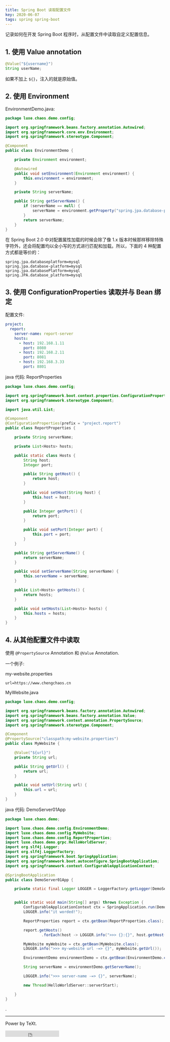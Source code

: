 ```yaml
---
title: Spring Boot 读取配置文件
key: 2020-06-07
tags: spring spring-boot 
---
```






记录如何在开发 Spring Boot 程序时，从配置文件中读取自定义配置信息。



<!--more-->



## 1. 使用 Value annotation

```java
@Value("${username}")
String userName;
```

如果不加上 `${}`，注入的就是原始值。




## 2. 使用 Environment

EnvironmentDemo.java:

```java
package luxe.chaos.demo.config;

import org.springframework.beans.factory.annotation.Autowired;
import org.springframework.core.env.Environment;
import org.springframework.stereotype.Component;

@Component
public class EnvironmentDemo {

    private Environment environment;

    @Autowired
    public void setEnvironment(Environment environment) {
        this.environment = environment;
    }

    private String serverName;

    public String getServerName() {
        if (serverName == null) {
            serverName = environment.getProperty("spring.jpa.database-platform");
        }
        return serverName;
    }
}

```

在 Spring Boot 2.0  中对配置属性加载的时候会除了像 1.x 版本时候那样移除特殊字符外，还会将配置均以全小写的方式进行匹配和加载。所以，下面的 4 种配置方式都是等价的：

```properties
spring.jpa.databaseplatform=mysql
spring.jpa.database-platform=mysql
spring.jpa.databasePlatform=mysql
spring.JPA.database_platform=mysql
```



## 3. 使用 ConfigurationProperties 读取并与 Bean 绑定

配置文件:

```yml
project:
  report:
    server-name: report-server
    hosts:
      - host: 192.168.1.11
        port: 8080
      - host: 192.168.2.11
        port: 8081
      - host: 192.168.3.33
        port: 8801
```

java 代码: ReportProperties 

```java
package luxe.chaos.demo.config;

import org.springframework.boot.context.properties.ConfigurationProperties;
import org.springframework.stereotype.Component;

import java.util.List;

@Component
@ConfigurationProperties(prefix = "project.report")
public class ReportProperties {

    private String serverName;

    private List<Hosts> hosts;

    public static class Hosts {
        String host;
        Integer port;

        public String getHost() {
            return host;
        }

        public void setHost(String host) {
            this.host = host;
        }

        public Integer getPort() {
            return port;
        }

        public void setPort(Integer port) {
            this.port = port;
        }
    }

    public String getServerName() {
        return serverName;
    }

    public void setServerName(String serverName) {
        this.serverName = serverName;
    }

    public List<Hosts> getHosts() {
        return hosts;
    }

    public void setHosts(List<Hosts> hosts) {
        this.hosts = hosts;
    }
}
```



## 4. 从其他配置文件中读取

使用 `@PropertySource` Annotation 和 `@Value` Annotation.

一个例子: 

my-website.properties

```properties
url=https://www.chengchaos.cn
```
MyWebsite.java

```java
package luxe.chaos.demo.config;

import org.springframework.beans.factory.annotation.Autowired;
import org.springframework.beans.factory.annotation.Value;
import org.springframework.context.annotation.PropertySource;
import org.springframework.stereotype.Component;

@Component
@PropertySource("classpath:my-website.properties")
public class MyWebsite {

    @Value("${url}")
    private String url;

    public String getUrl() {
        return url;
    }

    public void setUrl(String url) {
        this.url = url;
    }
}

```


java 代码: DemoServer01App 

```java
package luxe.chaos.demo;

import luxe.chaos.demo.config.EnvironmentDemo;
import luxe.chaos.demo.config.MyWebsite;
import luxe.chaos.demo.config.ReportProperties;
import luxe.chaos.demo.grpc.HelloWorldServer;
import org.slf4j.Logger;
import org.slf4j.LoggerFactory;
import org.springframework.boot.SpringApplication;
import org.springframework.boot.autoconfigure.SpringBootApplication;
import org.springframework.context.ConfigurableApplicationContext;

@SpringBootApplication
public class DemoServer01App {

    private static final Logger LOGGER = LoggerFactory.getLogger(DemoServer01App.class);


    public static void main(String[] args) throws Exception {
        ConfigurableApplicationContext ctx = SpringApplication.run(DemoServer01App.class, args);
        LOGGER.info("it worded!");

        ReportProperties report = ctx.getBean(ReportProperties.class);

        report.getHosts()
                .forEach(host -> LOGGER.info(">>> {}:{}", host.getHost(), host.getPort()));

        MyWebsite myWebsite = ctx.getBean(MyWebsite.class);
        LOGGER.info(">>> my-website url -=> {}", myWebsite.getUrl());

        EnvironmentDemo environmentDemo = ctx.getBean(EnvironmentDemo.class);

        String serverName = environmentDemo.getServerName();

        LOGGER.info(">>> server-name -=> {}", serverName);

        new Thread(HelloWorldServer::serverStart);

    }
}

```

.

---

Power by TeXt.

<iframe src="https://ghbtns.com/github-btn.html?user=kitian616&repo=jekyll-TeXt-theme&type=star&count=true" frameborder="0" scrolling="0" width="170px" height="20px"></iframe>
